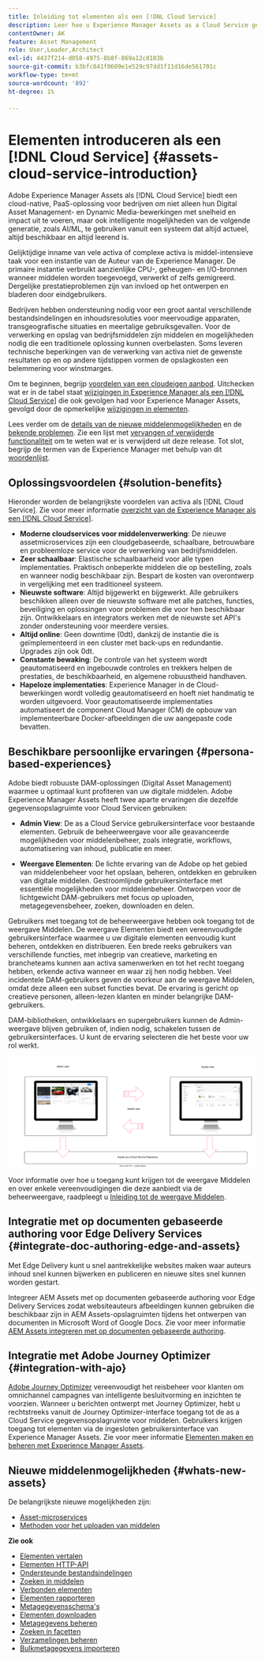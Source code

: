 ```yaml
---
title: Inleiding tot elementen als een [!DNL Cloud Service]
description: Leer hoe u Experience Manager Assets as a Cloud Service gebruikt en beheert.
contentOwner: AK
feature: Asset Management
role: User,Leader,Architect
exl-id: 4437f214-d058-4975-8b8f-869a12c8103b
source-git-commit: b3bfc841f0609e1e529c97dd1f11d16de561701c
workflow-type: tm+mt
source-wordcount: '892'
ht-degree: 1%

---
```



# Elementen introduceren als een [!DNL Cloud Service] {#assets-cloud-service-introduction}

<!-- Need review information from gklebus -->

Adobe Experience Manager Assets als [!DNL Cloud Service] biedt een cloud-native, PaaS-oplossing voor bedrijven om niet alleen hun Digital Asset Management- en Dynamic Media-bewerkingen met snelheid en impact uit te voeren, maar ook intelligente mogelijkheden van de volgende generatie, zoals AI/ML, te gebruiken vanuit een systeem dat altijd actueel, altijd beschikbaar en altijd leerend is.

Gelijktijdige inname van vele activa of complexe activa is middel-intensieve taak voor een instantie van de Auteur van de Experience Manager. De primaire instantie verbruikt aanzienlijke CPU-, geheugen- en I/O-bronnen wanneer middelen worden toegevoegd, verwerkt of zelfs gemigreerd. Dergelijke prestatieproblemen zijn van invloed op het ontwerpen en bladeren door eindgebruikers.

Bedrijven hebben ondersteuning nodig voor een groot aantal verschillende bestandsindelingen en inhoudsresoluties voor meervoudige apparaten, transgeografische situaties en meertalige gebruiksgevallen. Voor de verwerking en opslag van bedrijfsmiddelen zijn middelen en mogelijkheden nodig die een traditionele oplossing kunnen overbelasten. Soms leveren technische beperkingen van de verwerking van activa niet de gewenste resultaten op en op andere tijdstippen vormen de opslagkosten een belemmering voor winstmarges.

Om te beginnen, begrijp [voordelen van een cloudeigen aanbod](#solution-benefits). Uitchecken wat er in de tabel staat [wijzigingen in Experience Manager als een [!DNL Cloud Service]](/help/release-notes/aem-cloud-changes.md) die ook gevolgen had voor Experience Manager Assets, gevolgd door de opmerkelijke [wijzigingen in elementen](/help/assets/assets-cloud-changes.md).

Lees verder om de [details van de nieuwe middelenmogelijkheden](#whats-new-assets) en de [bekende problemen](/help/release-notes/maintenance/latest.md). Zie een lijst met [vervangen of verwijderde functionaliteit](/help/release-notes/deprecated-removed-features.md) om te weten wat er is verwijderd uit deze release. Tot slot, begrijp de termen van de Experience Manager met behulp van dit [woordenlijst](/help/overview/terminology.md).

## Oplossingsvoordelen {#solution-benefits}

Hieronder worden de belangrijkste voordelen van activa als [!DNL Cloud Service]. Zie voor meer informatie [overzicht van de Experience Manager als een [!DNL Cloud Service]](/help/overview/introduction.md).

* **Moderne cloudservices voor middelenverwerking**: De nieuwe assetmicroservices zijn een cloudgebaseerde, schaalbare, betrouwbare en probleemloze service voor de verwerking van bedrijfsmiddelen.
* **Zeer schaalbaar**: Elastische schaalbaarheid voor alle typen implementaties. Praktisch onbeperkte middelen die op bestelling, zoals en wanneer nodig beschikbaar zijn. Bespart de kosten van overontwerp in vergelijking met een traditioneel systeem.
* **Nieuwste software**: Altijd bijgewerkt en bijgewerkt. Alle gebruikers beschikken alleen over de nieuwste software met alle patches, functies, beveiliging en oplossingen voor problemen die voor hen beschikbaar zijn. Ontwikkelaars en integrators werken met de nieuwste set API&#39;s zonder ondersteuning voor meerdere versies.
* **Altijd online**: Geen downtime (0dt), dankzij de instantie die is geïmplementeerd in een cluster met back-ups en redundantie. Upgrades zijn ook 0dt.
* **Constante bewaking**: De controle van het systeem wordt geautomatiseerd en ingebouwde controles en trekkers helpen de prestaties, de beschikbaarheid, en algemene robuustheid handhaven.
* **Hapeloze implementaties**: Experience Manager in de Cloud-bewerkingen wordt volledig geautomatiseerd en hoeft niet handmatig te worden uitgevoerd. Voor geautomatiseerde implementaties automatiseert de component Cloud Manager (CM) de opbouw van implementeerbare Docker-afbeeldingen die uw aangepaste code bevatten.

## Beschikbare persoonlijke ervaringen {#persona-based-experiences}

Adobe biedt robuuste DAM-oplossingen (Digital Asset Management) waarmee u optimaal kunt profiteren van uw digitale middelen. Adobe Experience Manager Assets heeft twee aparte ervaringen die dezelfde gegevensopslagruimte voor Cloud Servicen gebruiken:

* **Admin View**: De as a Cloud Service gebruikersinterface voor bestaande elementen. Gebruik de beheerweergave voor alle geavanceerde mogelijkheden voor middelenbeheer, zoals integratie, workflows, automatisering van inhoud, publicatie en meer.

* **Weergave Elementen**: De lichte ervaring van de Adobe op het gebied van middelenbeheer voor het opslaan, beheren, ontdekken en gebruiken van digitale middelen. Gestroomlijnde gebruikersinterface met essentiële mogelijkheden voor middelenbeheer. Ontworpen voor de lichtgewicht DAM-gebruikers met focus op uploaden, metagegevensbeheer, zoeken, downloaden en delen.

Gebruikers met toegang tot de beheerweergave hebben ook toegang tot de weergave Middelen. De weergave Elementen biedt een vereenvoudigde gebruikersinterface waarmee u uw digitale elementen eenvoudig kunt beheren, ontdekken en distribueren. Een brede reeks gebruikers van verschillende functies, met inbegrip van creatieve, marketing en brancheteams kunnen aan activa samenwerken en tot het recht toegang hebben, erkende activa wanneer en waar zij hen nodig hebben. Veel incidentele DAM-gebruikers geven de voorkeur aan de weergave Middelen, omdat deze alleen een subset functies bevat. De ervaring is gericht op creatieve personen, alleen-lezen klanten en minder belangrijke DAM-gebruikers.

DAM-bibliotheken, ontwikkelaars en supergebruikers kunnen de Admin-weergave blijven gebruiken of, indien nodig, schakelen tussen de gebruikersinterfaces. U kunt de ervaring selecteren die het beste voor uw rol werkt.

![add-tags](assets/newui-overview.svg)

Voor informatie over hoe u toegang kunt krijgen tot de weergave Middelen en over enkele vereenvoudigingen die deze aanbiedt via de beheerweergave, raadpleegt u [Inleiding tot de weergave Middelen](/help/assets/assets-view-introduction.md).

## Integratie met op documenten gebaseerde authoring voor Edge Delivery Services {#integrate-doc-authoring-edge-and-assets}

Met Edge Delivery kunt u snel aantrekkelijke websites maken waar auteurs inhoud snel kunnen bijwerken en publiceren en nieuwe sites snel kunnen worden gestart.

Integreer AEM Assets met op documenten gebaseerde authoring voor Edge Delivery Services zodat websiteauteurs afbeeldingen kunnen gebruiken die beschikbaar zijn in AEM Assets-opslagruimten tijdens het ontwerpen van documenten in Microsoft Word of Google Docs. Zie voor meer informatie [AEM Assets integreren met op documenten gebaseerde authoring](/help/edge/using.md#integrate-assets-edge).

## Integratie met Adobe Journey Optimizer {#integration-with-ajo}

[Adobe Journey Optimizer](https://business.adobe.com/products/journey-optimizer/adobe-journey-optimizer.html) vereenvoudigt het reisbeheer voor klanten om omnichannel campagnes van intelligente besluitvorming en inzichten te voorzien. Wanneer u berichten ontwerpt met Journey Optimizer, hebt u rechtstreeks vanuit de Journey Optimizer-interface toegang tot de as a Cloud Service gegevensopslagruimte voor middelen. Gebruikers krijgen toegang tot elementen via de ingesloten gebruikersinterface van Experience Manager Assets. Zie voor meer informatie [Elementen maken en beheren met Experience Manager Assets](https://experienceleague.adobe.com/docs/journey-optimizer/using/content-management/assets-images/assets.html).

## Nieuwe middelenmogelijkheden {#whats-new-assets}

De belangrijkste nieuwe mogelijkheden zijn:

* [Asset-microservices](/help/assets/asset-microservices-overview.md)
* [Methoden voor het uploaden van middelen](/help/assets/add-assets.md)

**Zie ook**

* [Elementen vertalen](translate-assets.md)
* [Elementen HTTP-API](mac-api-assets.md)
* [Ondersteunde bestandsindelingen](file-format-support.md)
* [Zoeken in middelen](search-assets.md)
* [Verbonden elementen](use-assets-across-connected-assets-instances.md)
* [Elementen rapporteren](asset-reports.md)
* [Metagegevensschema&#39;s](metadata-schemas.md)
* [Elementen downloaden](download-assets-from-aem.md)
* [Metagegevens beheren](manage-metadata.md)
* [Zoeken in facetten](search-facets.md)
* [Verzamelingen beheren](manage-collections.md)
* [Bulkmetagegevens importeren](metadata-import-export.md)
